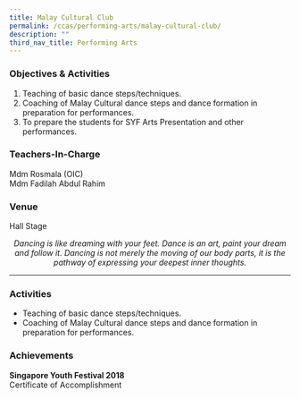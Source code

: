 ```yaml
---
title: Malay Cultural Club
permalink: /ccas/performing-arts/malay-cultural-club/
description: ""
third_nav_title: Performing Arts
---
```

### Objectives &amp; Activities

1.  Teaching of basic dance steps/techniques.
2.  Coaching of Malay Cultural dance steps and dance formation in preparation for performances.
3.  To prepare the students for SYF Arts Presentation and other performances.

### Teachers-In-Charge

Mdm Rosmala (OIC) <br>
Mdm Fadilah Abdul Rahim

### Venue

Hall Stage

<center><i>Dancing is like dreaming with your feet. Dance is an art, paint your dream and follow it. Dancing is not merely the moving of our body parts, it is the pathway of expressing your deepest inner thoughts.</i></center>

***

### Activities

*   Teaching of basic dance steps/techniques.
*   Coaching of Malay Cultural dance steps and dance formation in preparation for performances.

### Achievements

**Singapore Youth Festival 2018** <br>
Certificate of Accomplishment